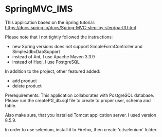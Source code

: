 # SpringMVC_IMS

This application based on the Spring tutorial: https://docs.spring.io/docs/Spring-MVC-step-by-step/part3.html

Please note that I not tightly followed the instructions:
  - new Spring versions does not support SimpleFormController and SimpleJdbcDaoSupport
  - instead of Ant, I use Apache Maven 3.3.9
  - instead of Hsql, I use PostgreSQL
  
In addition to the project, other featured added:
  - add product
  - delete product

Prerequirements:
  This application collaborates with PostgreSQL database. 
    Please run the createPG_db.sql file to create to proper user, schema and table.

  Also make sure, that you installed Tomcat application server. I used version 8.5.9.

  In order to use selenium, install it to Firefox, then create 'c:/selenium' folder.
